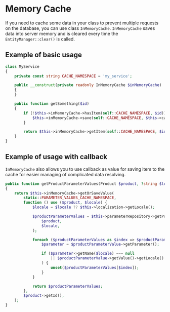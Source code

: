 # Memory Cache

If you need to cache some data in your class to prevent multiple requests on the database, you can use class `InMemoryCache`.
`InMemoryCache` saves data into server memory and is cleared every time the `EntityManager::clear()` is called.

## Example of basic usage

```php
class MyService
{
    private const string CACHE_NAMESPACE = 'my_service';

    public __construct(private readonly InMemoryCache $inMemoryCache)
    {
    }

    public function getSomething($id)
    {
        if (!$this->inMemoryCache->hasItem(self::CACHE_NAMESPACE, $id)) {
            $this->inMemoryCache->save(self::CACHE_NAMESPACE, $this->calculateSomething($id), $id);
        }

        return $this->inMemoryCache->getItem(self::CACHE_NAMESPACE, $id);
    }
}
```

## Example of usage with callback

`InMemoryCache` also allows you to use callback as value for saving item to the cache for easier managing of complicated data resolving.

```php
public function getProductParameterValues(Product $product, ?string $locale = null)
{
    return $this->inMemoryCache->getOrSaveValue(
        static::PARAMETER_VALUES_CACHE_NAMESPACE,
        function () use ($product, $locale) {
            $locale = $locale ?? $this->localization->getLocale();

            $productParameterValues = $this->parameterRepository->getProductParameterValuesByProductSortedByOrderingPriorityAndName(
                $product,
                $locale,
            );

            foreach ($productParameterValues as $index => $productParameterValue) {
                $parameter = $productParameterValue->getParameter();

                if ($parameter->getName($locale) === null
                    || $productParameterValue->getValue()->getLocale() !== $locale
                ) {
                    unset($productParameterValues[$index]);
                }
            }

            return $productParameterValues;
        },
        $product->getId(),
    );
}
```
